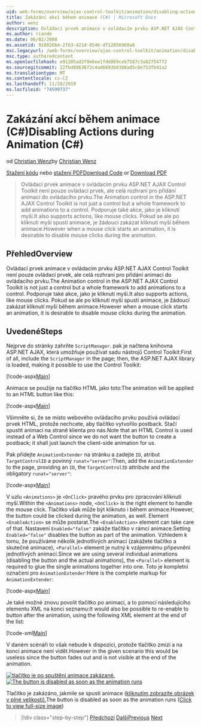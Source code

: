 ```yaml
---
uid: web-forms/overview/ajax-control-toolkit/animation/disabling-actions-during-animation-cs
title: Zakázání akcí během animace (C#) | Microsoft Docs
author: wenz
description: Ovládací prvek animace v ovládacím prvku ASP.NET AJAX Control Toolkit není pouze ovládací prvek, ale celá rozhraní pro přidání animací do ovládacího prvku. Také podporuje akci...
ms.author: riande
ms.date: 06/02/2008
ms.assetid: 918026b4-2f63-421d-8546-df12856960a8
msc.legacyurl: /web-forms/overview/ajax-control-toolkit/animation/disabling-actions-during-animation-cs
msc.type: authoredcontent
ms.openlocfilehash: e91205ad2f9e6ee1fdd869ceb7587c3a82754772
ms.sourcegitcommit: 22fbd8863672c4ad6693b8388ad5c8e753fb41a2
ms.translationtype: MT
ms.contentlocale: cs-CZ
ms.lasthandoff: 11/28/2019
ms.locfileid: "74599737"
---
```

# <a name="disabling-actions-during-animation-c"></a><span data-ttu-id="fd063-104">Zakázání akcí během animace (C#)</span><span class="sxs-lookup"><span data-stu-id="fd063-104">Disabling Actions during Animation (C#)</span></span>

<span data-ttu-id="fd063-105">od [Christian Wenz](https://github.com/wenz)</span><span class="sxs-lookup"><span data-stu-id="fd063-105">by [Christian Wenz](https://github.com/wenz)</span></span>

<span data-ttu-id="fd063-106">[Stažení kódu](https://download.microsoft.com/download/f/9/a/f9a26acd-8df4-4484-8a18-199e4598f411/Animation7.cs.zip) nebo [stažení PDF](https://download.microsoft.com/download/6/7/1/6718d452-ff89-4d3f-a90e-c74ec2d636a3/animation7CS.pdf)</span><span class="sxs-lookup"><span data-stu-id="fd063-106">[Download Code](https://download.microsoft.com/download/f/9/a/f9a26acd-8df4-4484-8a18-199e4598f411/Animation7.cs.zip) or [Download PDF](https://download.microsoft.com/download/6/7/1/6718d452-ff89-4d3f-a90e-c74ec2d636a3/animation7CS.pdf)</span></span>

> <span data-ttu-id="fd063-107">Ovládací prvek animace v ovládacím prvku ASP.NET AJAX Control Toolkit není pouze ovládací prvek, ale celá rozhraní pro přidání animací do ovládacího prvku.</span><span class="sxs-lookup"><span data-stu-id="fd063-107">The Animation control in the ASP.NET AJAX Control Toolkit is not just a control but a whole framework to add animations to a control.</span></span> <span data-ttu-id="fd063-108">Podporuje také akce, jako je kliknutí myší.</span><span class="sxs-lookup"><span data-stu-id="fd063-108">It also supports actions, like mouse clicks.</span></span> <span data-ttu-id="fd063-109">Pokud se ale po kliknutí myší spustí animace, je žádoucí zakázat kliknutí myší během animace.</span><span class="sxs-lookup"><span data-stu-id="fd063-109">However when a mouse click starts an animation, it is desirable to disable mouse clicks during the animation.</span></span>

## <a name="overview"></a><span data-ttu-id="fd063-110">Přehled</span><span class="sxs-lookup"><span data-stu-id="fd063-110">Overview</span></span>

<span data-ttu-id="fd063-111">Ovládací prvek animace v ovládacím prvku ASP.NET AJAX Control Toolkit není pouze ovládací prvek, ale celá rozhraní pro přidání animací do ovládacího prvku.</span><span class="sxs-lookup"><span data-stu-id="fd063-111">The Animation control in the ASP.NET AJAX Control Toolkit is not just a control but a whole framework to add animations to a control.</span></span> <span data-ttu-id="fd063-112">Podporuje také akce, jako je kliknutí myší.</span><span class="sxs-lookup"><span data-stu-id="fd063-112">It also supports actions, like mouse clicks.</span></span> <span data-ttu-id="fd063-113">Pokud se ale po kliknutí myší spustí animace, je žádoucí zakázat kliknutí myší během animace.</span><span class="sxs-lookup"><span data-stu-id="fd063-113">However when a mouse click starts an animation, it is desirable to disable mouse clicks during the animation.</span></span>

## <a name="steps"></a><span data-ttu-id="fd063-114">Uvedené</span><span class="sxs-lookup"><span data-stu-id="fd063-114">Steps</span></span>

<span data-ttu-id="fd063-115">Nejprve do stránky zahrňte `ScriptManager`. pak je načtena knihovna ASP.NET AJAX, která umožňuje používat sadu nástrojů Control Toolkit:</span><span class="sxs-lookup"><span data-stu-id="fd063-115">First of all, include the `ScriptManager` in the page; then, the ASP.NET AJAX library is loaded, making it possible to use the Control Toolkit:</span></span>

[!code-aspx[Main](disabling-actions-during-animation-cs/samples/sample1.aspx)]

<span data-ttu-id="fd063-116">Animace se použije na tlačítko HTML jako toto:</span><span class="sxs-lookup"><span data-stu-id="fd063-116">The animation will be applied to an HTML button like this:</span></span>

[!code-aspx[Main](disabling-actions-during-animation-cs/samples/sample2.aspx)]

<span data-ttu-id="fd063-117">Všimněte si, že se místo webového ovládacího prvku používá ovládací prvek HTML, protože nechcete, aby tlačítko vytvořilo postback. Stačí spustit animaci na straně klienta pro nás.</span><span class="sxs-lookup"><span data-stu-id="fd063-117">Note that an HTML Control is used instead of a Web Control since we do not want the button to create a postback; it shall just launch the client-side animation for us.</span></span>

<span data-ttu-id="fd063-118">Pak přidejte `AnimationExtender` na stránku a zadejte `ID`, atribut `TargetControlID` a povinný `runat="server"`:</span><span class="sxs-lookup"><span data-stu-id="fd063-118">Then, add the `AnimationExtender` to the page, providing an `ID`, the `TargetControlID` attribute and the obligatory `runat="server"`:</span></span>

[!code-aspx[Main](disabling-actions-during-animation-cs/samples/sample3.aspx)]

<span data-ttu-id="fd063-119">V uzlu `<Animations>` je `<OnClick>` pravého prvku pro zpracování kliknutí myší.</span><span class="sxs-lookup"><span data-stu-id="fd063-119">Within the `<Animations>` node, `<OnClick>` is the right element to handle the mouse click.</span></span> <span data-ttu-id="fd063-120">Tlačítko však může být kliknuto i během animace.</span><span class="sxs-lookup"><span data-stu-id="fd063-120">However, the button could be clicked during the animation, as well.</span></span> <span data-ttu-id="fd063-121">Element `<EnableAction>` se může postarat.</span><span class="sxs-lookup"><span data-stu-id="fd063-121">The `<EnableAction>` element can take care of that.</span></span> <span data-ttu-id="fd063-122">Nastavení `Enabled="false"` zakáže tlačítko v rámci animace.</span><span class="sxs-lookup"><span data-stu-id="fd063-122">Setting `Enabled="false"` disables the button as part of the animation.</span></span> <span data-ttu-id="fd063-123">Vzhledem k tomu, že používáme několik jednotlivých animací (zakážete tlačítko a skutečné animace), `<Parallel>` element je nutný k vzájemnému připevnění jednotlivých animací.</span><span class="sxs-lookup"><span data-stu-id="fd063-123">Since we are using several individual animations (disabling the button and the actual animations), the `<Parallel>` element is required to glue the single animations together into one.</span></span> <span data-ttu-id="fd063-124">Toto je kompletní označení pro `AnimationExtender`:</span><span class="sxs-lookup"><span data-stu-id="fd063-124">Here is the complete markup for `AnimationExtender`:</span></span>

[!code-aspx[Main](disabling-actions-during-animation-cs/samples/sample4.aspx)]

<span data-ttu-id="fd063-125">Je také možné znovu povolit tlačítko po animaci, a to pomocí následujícího elementu XML na konci seznamu:</span><span class="sxs-lookup"><span data-stu-id="fd063-125">It would also be possible to re-enable to button after the animation, using the following XML element at the end of the list:</span></span>

[!code-xml[Main](disabling-actions-during-animation-cs/samples/sample5.xml)]

<span data-ttu-id="fd063-126">V daném scénáři to však nebude k dispozici, protože tlačítko zmizí a na konci animace není vidět.</span><span class="sxs-lookup"><span data-stu-id="fd063-126">However in the given scenario this would be useless since the button fades out and is not visible at the end of the animation.</span></span>

<span data-ttu-id="fd063-127">[![tlačítko je po spuštění animace zakázané.](disabling-actions-during-animation-cs/_static/image2.png)](disabling-actions-during-animation-cs/_static/image1.png)</span><span class="sxs-lookup"><span data-stu-id="fd063-127">[![The button is disabled as soon as the animation runs](disabling-actions-during-animation-cs/_static/image2.png)](disabling-actions-during-animation-cs/_static/image1.png)</span></span>

<span data-ttu-id="fd063-128">Tlačítko je zakázáno, jakmile se spustí animace ([kliknutím zobrazíte obrázek v plné velikosti).](disabling-actions-during-animation-cs/_static/image3.png)</span><span class="sxs-lookup"><span data-stu-id="fd063-128">The button is disabled as soon as the animation runs ([Click to view full-size image](disabling-actions-during-animation-cs/_static/image3.png))</span></span>

> [!div class="step-by-step"]
> <span data-ttu-id="fd063-129">[Předchozí](animating-in-response-to-user-interaction-cs.md)
> [Další](triggering-an-animation-in-another-control-cs.md)</span><span class="sxs-lookup"><span data-stu-id="fd063-129">[Previous](animating-in-response-to-user-interaction-cs.md)
[Next](triggering-an-animation-in-another-control-cs.md)</span></span>
